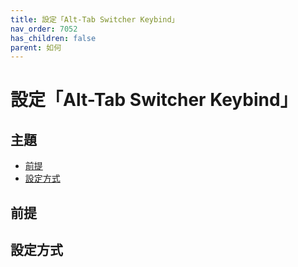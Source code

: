 ```yaml
---
title: 設定「Alt-Tab Switcher Keybind」
nav_order: 7052
has_children: false
parent: 如何
---
```



# 設定「Alt-Tab Switcher Keybind」




## 主題

* [前提](#前提)
* [設定方式](#設定方式)




## 前提




## 設定方式
